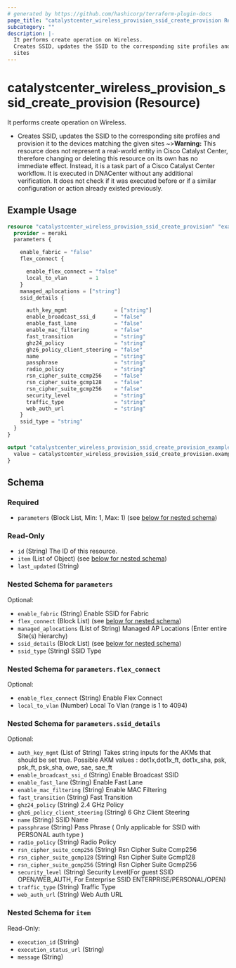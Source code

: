```yaml
---
# generated by https://github.com/hashicorp/terraform-plugin-docs
page_title: "catalystcenter_wireless_provision_ssid_create_provision Resource - terraform-provider-catalystcenter"
subcategory: ""
description: |-
  It performs create operation on Wireless.
  Creates SSID, updates the SSID to the corresponding site profiles and provision it to the devices matching the given
  sites
---
```


# catalystcenter_wireless_provision_ssid_create_provision (Resource)

It performs create operation on Wireless.

- Creates SSID, updates the SSID to the corresponding site profiles and provision it to the devices matching the given
sites
~>**Warning:**
This resource does not represent a real-world entity in Cisco Catalyst Center, therefore changing or deleting this resource on its own has no immediate effect.
Instead, it is a task part of a Cisco Catalyst Center workflow. It is executed in DNACenter without any additional verification. It does not check if it was executed before or if a similar configuration or action already existed previously.

## Example Usage

```terraform
resource "catalystcenter_wireless_provision_ssid_create_provision" "example" {
  provider = meraki
  parameters {

    enable_fabric = "false"
    flex_connect {

      enable_flex_connect = "false"
      local_to_vlan       = 1
    }
    managed_aplocations = ["string"]
    ssid_details {

      auth_key_mgmt               = ["string"]
      enable_broadcast_ssi_d      = "false"
      enable_fast_lane            = "false"
      enable_mac_filtering        = "false"
      fast_transition             = "string"
      ghz24_policy                = "string"
      ghz6_policy_client_steering = "false"
      name                        = "string"
      passphrase                  = "string"
      radio_policy                = "string"
      rsn_cipher_suite_ccmp256    = "false"
      rsn_cipher_suite_gcmp128    = "false"
      rsn_cipher_suite_gcmp256    = "false"
      security_level              = "string"
      traffic_type                = "string"
      web_auth_url                = "string"
    }
    ssid_type = "string"
  }
}

output "catalystcenter_wireless_provision_ssid_create_provision_example" {
  value = catalystcenter_wireless_provision_ssid_create_provision.example
}
```

<!-- schema generated by tfplugindocs -->
## Schema

### Required

- `parameters` (Block List, Min: 1, Max: 1) (see [below for nested schema](#nestedblock--parameters))

### Read-Only

- `id` (String) The ID of this resource.
- `item` (List of Object) (see [below for nested schema](#nestedatt--item))
- `last_updated` (String)

<a id="nestedblock--parameters"></a>
### Nested Schema for `parameters`

Optional:

- `enable_fabric` (String) Enable SSID for Fabric
- `flex_connect` (Block List) (see [below for nested schema](#nestedblock--parameters--flex_connect))
- `managed_aplocations` (List of String) Managed AP Locations (Enter entire Site(s) hierarchy)
- `ssid_details` (Block List) (see [below for nested schema](#nestedblock--parameters--ssid_details))
- `ssid_type` (String) SSID Type

<a id="nestedblock--parameters--flex_connect"></a>
### Nested Schema for `parameters.flex_connect`

Optional:

- `enable_flex_connect` (String) Enable Flex Connect
- `local_to_vlan` (Number) Local To Vlan (range is 1 to 4094)


<a id="nestedblock--parameters--ssid_details"></a>
### Nested Schema for `parameters.ssid_details`

Optional:

- `auth_key_mgmt` (List of String) Takes string inputs for the AKMs that should be set true. Possible AKM values : dot1x,dot1x_ft, dot1x_sha, psk, psk_ft, psk_sha, owe, sae, sae_ft
- `enable_broadcast_ssi_d` (String) Enable Broadcast SSID
- `enable_fast_lane` (String) Enable Fast Lane
- `enable_mac_filtering` (String) Enable MAC Filtering
- `fast_transition` (String) Fast Transition
- `ghz24_policy` (String) 2.4 GHz Policy
- `ghz6_policy_client_steering` (String) 6 Ghz Client Steering
- `name` (String) SSID Name
- `passphrase` (String) Pass Phrase ( Only applicable for SSID with PERSONAL auth type )
- `radio_policy` (String) Radio Policy
- `rsn_cipher_suite_ccmp256` (String) Rsn Cipher Suite Ccmp256
- `rsn_cipher_suite_gcmp128` (String) Rsn Cipher Suite  Gcmp128
- `rsn_cipher_suite_gcmp256` (String) Rsn Cipher Suite Gcmp256
- `security_level` (String) Security Level(For guest SSID OPEN/WEB_AUTH, For Enterprise SSID ENTERPRISE/PERSONAL/OPEN)
- `traffic_type` (String) Traffic Type
- `web_auth_url` (String) Web Auth URL



<a id="nestedatt--item"></a>
### Nested Schema for `item`

Read-Only:

- `execution_id` (String)
- `execution_status_url` (String)
- `message` (String)
